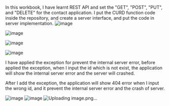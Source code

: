 In this workbook, I have learnt REST API and set the "GET", "POST", "PUT", and "DELETE" for the contact application. I put the CURD function code inside the repository,
and create a server interface, and put the code in server implementation. 
![image](https://github.com/JoeYeungCW/SpringBootDevelopmentBootcamp/assets/109426792/e928d94d-cb27-4cca-b547-c4205c7c5b24)

![image](https://github.com/JoeYeungCW/SpringBootDevelopmentBootcamp/assets/109426792/5bf8bf96-4227-476b-b3b0-89221c11e91d)

![image](https://github.com/JoeYeungCW/SpringBootDevelopmentBootcamp/assets/109426792/7b02d4ff-e7a4-4227-9b9f-b4393fb81faa)

![image](https://github.com/JoeYeungCW/SpringBootDevelopmentBootcamp/assets/109426792/67e07109-5b5d-490b-a2b8-a09f82679fac)

I have applied the exception for prevent the internal server error, before applied the exception, when I input the id which is not exist, the application will show the internal server error and the server will crashed.

After I add the exception, the application will show 404 error when I input the wrong id, and it prevent the internal server error and the crash of server.

![image](https://github.com/JoeYeungCW/SpringBootDevelopmentBootcamp/assets/109426792/ea5de65d-076e-44f4-aa4e-96afbe0d84b7)
![image](https://github.com/JoeYeungCW/SpringBootDevelopmentBootcamp/assets/109426792/73a0f7a6-b0ce-4691-8251-cb2de8abb837)
![Uploading image.png…]()

